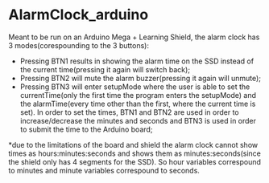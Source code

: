 # AlarmClock_arduino

Meant to be run on an Arduino Mega + Learning Shield, the alarm clock has 3 modes(corespounding to the 3 buttons):
- Pressing BTN1 results in showing the alarm time on the SSD instead of the current time(pressing it again will switch back);
- Pressing BTN2 will mute the alarm buzzer(pressing it again will unmute);
- Pressing BTN3 will enter setupMode where the user is able to set the currentTime(only the first time the program enters the setupMode) and the alarmTime(every time other than the first, where the current time is set). In order to set the times, BTN1 and BTN2 are used in order to increase/decrease the minutes and seconds and BTN3 is used in order to submit the time to the Arduino board;

*due to the limitations of the board and shield the alarm clock cannot show times as hours:minutes:seconds and shows them as minutes:seconds(since the shield only has 4 segments for the SSD). So hour variables correspound to minutes and minute variables correspound to seconds. 
